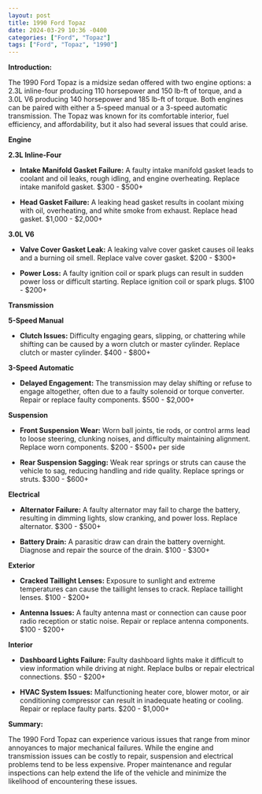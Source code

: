 ```yaml
---
layout: post
title: 1990 Ford Topaz
date: 2024-03-29 10:36 -0400
categories: ["Ford", "Topaz"]
tags: ["Ford", "Topaz", "1990"]
---
```

**Introduction:**

The 1990 Ford Topaz is a midsize sedan offered with two engine options: a 2.3L inline-four producing 110 horsepower and 150 lb-ft of torque, and a 3.0L V6 producing 140 horsepower and 185 lb-ft of torque. Both engines can be paired with either a 5-speed manual or a 3-speed automatic transmission. The Topaz was known for its comfortable interior, fuel efficiency, and affordability, but it also had several issues that could arise.

**Engine**

**2.3L Inline-Four**

* **Intake Manifold Gasket Failure:** A faulty intake manifold gasket leads to coolant and oil leaks, rough idling, and engine overheating. Replace intake manifold gasket. $300 - $500+

* **Head Gasket Failure:** A leaking head gasket results in coolant mixing with oil, overheating, and white smoke from exhaust. Replace head gasket. $1,000 - $2,000+

**3.0L V6**

* **Valve Cover Gasket Leak:** A leaking valve cover gasket causes oil leaks and a burning oil smell. Replace valve cover gasket. $200 - $300+

* **Power Loss:** A faulty ignition coil or spark plugs can result in sudden power loss or difficult starting. Replace ignition coil or spark plugs. $100 - $200+

**Transmission**

**5-Speed Manual**

* **Clutch Issues:** Difficulty engaging gears, slipping, or chattering while shifting can be caused by a worn clutch or master cylinder. Replace clutch or master cylinder. $400 - $800+

**3-Speed Automatic**

* **Delayed Engagement:** The transmission may delay shifting or refuse to engage altogether, often due to a faulty solenoid or torque converter. Repair or replace faulty components. $500 - $2,000+

**Suspension**

* **Front Suspension Wear:** Worn ball joints, tie rods, or control arms lead to loose steering, clunking noises, and difficulty maintaining alignment. Replace worn components. $200 - $500+ per side

* **Rear Suspension Sagging:** Weak rear springs or struts can cause the vehicle to sag, reducing handling and ride quality. Replace springs or struts. $300 - $600+

**Electrical**

* **Alternator Failure:** A faulty alternator may fail to charge the battery, resulting in dimming lights, slow cranking, and power loss. Replace alternator. $300 - $500+

* **Battery Drain:** A parasitic draw can drain the battery overnight. Diagnose and repair the source of the drain. $100 - $300+

**Exterior**

* **Cracked Taillight Lenses:** Exposure to sunlight and extreme temperatures can cause the taillight lenses to crack. Replace taillight lenses. $100 - $200+

* **Antenna Issues:** A faulty antenna mast or connection can cause poor radio reception or static noise. Repair or replace antenna components. $100 - $200+

**Interior**

* **Dashboard Lights Failure:** Faulty dashboard lights make it difficult to view information while driving at night. Replace bulbs or repair electrical connections. $50 - $200+

* **HVAC System Issues:** Malfunctioning heater core, blower motor, or air conditioning compressor can result in inadequate heating or cooling. Repair or replace faulty parts. $200 - $1,000+

**Summary:**

The 1990 Ford Topaz can experience various issues that range from minor annoyances to major mechanical failures. While the engine and transmission issues can be costly to repair, suspension and electrical problems tend to be less expensive. Proper maintenance and regular inspections can help extend the life of the vehicle and minimize the likelihood of encountering these issues.
